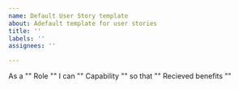 ```yaml
---
name: Default User Story template
about: Adefault template for user stories
title: ''
labels: ''
assignees: ''

---
```


As a "" Role "" I can "" Capability "" so that "" Recieved benefits ""
